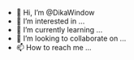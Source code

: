 - 👋 Hi, I’m @DikaWindow
- 👀 I’m interested in ...
- 🌱 I’m currently learning ...
- 💞️ I’m looking to collaborate on ...
- 📫 How to reach me ...

<!---
DikaWindow/DikaWindow is a ✨ special ✨ repository because its `README.md` (this file) appears on your GitHub profile.
You can click the Preview link to take a look at your changes.
--->
